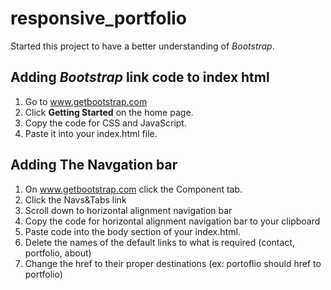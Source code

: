 # responsive_portfolio
 
 Started this project to have a better understanding of *Bootstrap*.

 ## Adding *Bootstrap* link code to index html
 1. Go to www.getbootstrap.com
 2. Click **Getting Started** on the home page.
 3. Copy the code for CSS and JavaScript.
 4. Paste it into your index.html file.

## Adding The Navgation bar
1. On www.getbootstrap.com click the Component tab.
2. Click the Navs&Tabs link
3. Scroll down to horizontal alignment navigation bar
4. Copy the code for horizontal alignment navigation bar to your clipboard
5. Paste code into the body section of your index.html.
6. Delete the names of the default links to what is required (contact, portfolio, about)
7. Change the href to their proper destinations (ex: portoflio should href to portfolio)